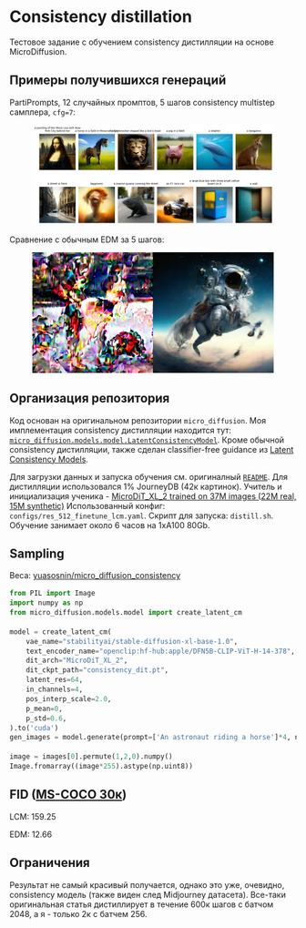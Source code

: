 # Consistency distillation

Тестовое задание с обучением consistency дистилляции на основе MicroDiffusion.

## Примеры получившихся генераций

PartiPrompts, 12 случайных промптов, 5 шагов consistency multistep самплера, `cfg=7`:

<figure style="text-align: center;">
  <img src="./assets/parti.png" alt="Alt text" />
</figure>

Сравнение с обычным EDM за 5 шагов:

<figure style="text-align: center;">
  <img src="./assets/5step.png" alt="Alt text" />
</figure>

## Организация репозитория

Код основан на оригинальном репозитории `micro_diffusion`. Моя имплементация consistency дистилляции находится тут:
[`micro_diffusion.models.model.LatentConsistencyModel`](micro_diffusion/models/model.py).
Кроме обычной consistency дистилляции, также сделан classifier-free guidance из [Latent Consistency Models](https://arxiv.org/abs/2310.04378).

Для загрузки данных и запуска обучения см. оригиналный [`README`](README_orig.md). Для дистилляции использовался 1% JourneyDB (42к картинок).
Учитель и инициализация ученика - [MicroDiT_XL_2 trained on 37M images (22M real, 15M synthetic)](https://huggingface.co/VSehwag24/MicroDiT/resolve/main/ckpts/dit_4_channel_37M_real_and_synthetic_data.pt)
Использованный конфиг: `configs/res_512_finetune_lcm.yaml`. Скрипт для запуска: `distill.sh`.
Обучение занимает около 6 часов на 1xA100 80Gb.

## Sampling

Веса: [yuasosnin/micro_diffusion_consistency](https://huggingface.co/yuasosnin/micro_diffusion_consistency)

```python
from PIL import Image
import numpy as np
from micro_diffusion.models.model import create_latent_cm

model = create_latent_cm(
    vae_name="stabilityai/stable-diffusion-xl-base-1.0",
    text_encoder_name="openclip:hf-hub:apple/DFN5B-CLIP-ViT-H-14-378",
    dit_arch="MicroDiT_XL_2",
    dit_ckpt_path="consistency_dit.pt",
    latent_res=64,
    in_channels=4,
    pos_interp_scale=2.0,
    p_mean=0,
    p_std=0.6,
).to('cuda')
gen_images = model.generate(prompt=['An astronaut riding a horse']*4, num_inference_steps=5, guidance_scale=7.0, seed=2024)

image = images[0].permute(1,2,0).numpy()
Image.fromarray((image*255).astype(np.uint8))
```

## FID ([MS-COCO 30к](https://github.com/boomb0om/text2image-benchmark))

LCM: 159.25

EDM: 12.66

## Ограничения

Результат не самый красивый получается, однако это уже, очевидно, consistency модель (также виден след Midjourney датасета).
Все-таки оригинальная статья дистиллирует в течение 600к шагов с батчом 2048, а я - только 2к с батчем 256.
